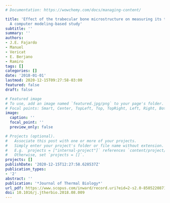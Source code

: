 ```yaml
---
# Documentation: https://wowchemy.com/docs/managing-content/

title: 'Effect of the trabecular bone microstructure on measuring its thermal conductivity:
  A computer modeling-based study'
subtitle: ''
summary: ''
authors:
- J.E. Fajardo
- Manuel
- Vericat
- E. Berjano
- Ramiro
tags: []
categories: []
date: '2018-01-01'
lastmod: 2020-12-15T09:27:58-03:00
featured: false
draft: false

# Featured image
# To use, add an image named `featured.jpg/png` to your page's folder.
# Focal points: Smart, Center, TopLeft, Top, TopRight, Left, Right, BottomLeft, Bottom, BottomRight.
image:
  caption: ''
  focal_point: ''
  preview_only: false

# Projects (optional).
#   Associate this post with one or more of your projects.
#   Simply enter your project's folder or file name without extension.
#   E.g. `projects = ["internal-project"]` references `content/project/deep-learning/index.md`.
#   Otherwise, set `projects = []`.
projects: []
publishDate: '2020-12-15T12:27:58.628537Z'
publication_types:
- '2'
abstract: ''
publication: '*Journal of Thermal Biology*'
url_pdf: https://www.scopus.com/inward/record.uri?eid=2-s2.0-85052208718&doi=10.1016%2fj.jtherbio.2018.08.009&partnerID=40&md5=8359c2d6f976cba2a713d601e2dc0bfd
doi: 10.1016/j.jtherbio.2018.08.009
---
```

